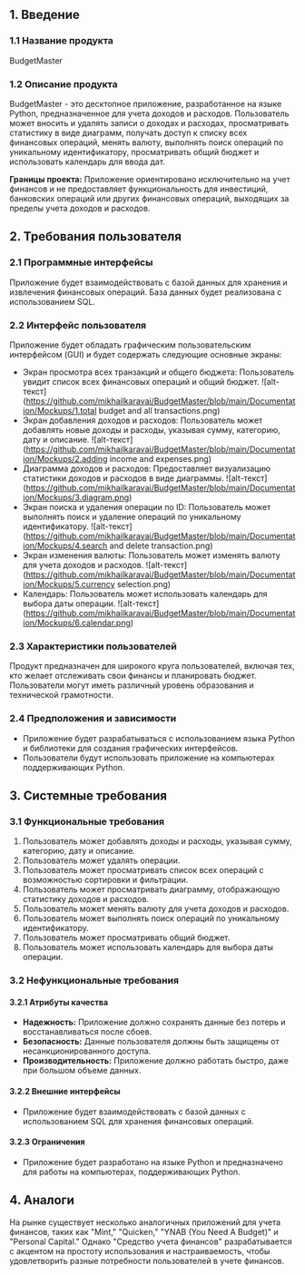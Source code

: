 ## 1. Введение

### 1.1 Название продукта
BudgetMaster

### 1.2 Описание продукта
BudgetMaster - это десктопное приложение, разработанное на языке Python, предназначенное для учета доходов и расходов. Пользователь может вносить и удалять записи о доходах и расходах, просматривать статистику в виде диаграмм, получать доступ к списку всех финансовых операций, менять валюту, выполнять поиск операций по уникальному идентификатору, просматривать общий бюджет и использовать календарь для ввода дат.

**Границы проекта:** Приложение ориентировано исключительно на учет финансов и не предоставляет функциональность для инвестиций, банковских операций или других финансовых операций, выходящих за пределы учета доходов и расходов.

## 2. Требования пользователя

### 2.1 Программные интерфейсы
Приложение будет взаимодействовать с базой данных для хранения и извлечения финансовых операций. База данных будет реализована с использованием SQL.

### 2.2 Интерфейс пользователя
Приложение будет обладать графическим пользовательским интерфейсом (GUI) и будет содержать следующие основные экраны:

- Экран просмотра всех транзакций и общего бюджета: Пользователь увидит список всех финансовых операций и общий бюджет.
![alt-текст] (https://github.com/mikhailkaravai/BudgetMaster/blob/main/Documentation/Mockups/1.total budget and all transactions.png)
- Экран добавления доходов и расходов: Пользователь может добавлять новые доходы и расходы, указывая сумму, категорию, дату и описание.
![alt-текст] (https://github.com/mikhailkaravai/BudgetMaster/blob/main/Documentation/Mockups/2.adding income and expenses.png)
- Диаграмма доходов и расходов: Предоставляет визуализацию статистики доходов и расходов в виде диаграммы.
![alt-текст] (https://github.com/mikhailkaravai/BudgetMaster/blob/main/Documentation/Mockups/3.diagram.png)
- Экран поиска и удаления операции по ID: Пользователь может выполнять поиск и удаление операций по уникальному идентификатору.
![alt-текст] (https://github.com/mikhailkaravai/BudgetMaster/blob/main/Documentation/Mockups/4.search and delete transaction.png)
- Экран изменения валюты: Пользователь может изменять валюту для учета доходов и расходов.
![alt-текст] (https://github.com/mikhailkaravai/BudgetMaster/blob/main/Documentation/Mockups/5.currency selection.png)
- Календарь: Пользователь может использовать календарь для выбора даты операции.
![alt-текст] (https://github.com/mikhailkaravai/BudgetMaster/blob/main/Documentation/Mockups/6.calendar.png)

### 2.3 Характеристики пользователей
Продукт предназначен для широкого круга пользователей, включая тех, кто желает отслеживать свои финансы и планировать бюджет. Пользователи могут иметь различный уровень образования и технической грамотности.

### 2.4 Предположения и зависимости
- Приложение будет разрабатываться с использованием языка Python и библиотеки для создания графических интерфейсов.
- Пользователи будут использовать приложение на компьютерах поддерживающих Python.

## 3. Системные требования

### 3.1 Функциональные требования

1. Пользователь может добавлять доходы и расходы, указывая сумму, категорию, дату и описание.
2. Пользователь может удалять операции.
3. Пользователь может просматривать список всех операций с возможностью сортировки и фильтрации.
4. Пользователь может просматривать диаграмму, отображающую статистику доходов и расходов.
5. Пользователь может менять валюту для учета доходов и расходов.
6. Пользователь может выполнять поиск операций по уникальному идентификатору.
7. Пользователь может просматривать общий бюджет.
8. Пользователь может использовать календарь для выбора даты операции.

### 3.2 Нефункциональные требования

#### 3.2.1 Атрибуты качества

- **Надежность:** Приложение должно сохранять данные без потерь и восстанавливаться после сбоев.
- **Безопасность:** Данные пользователя должны быть защищены от несанкционированного доступа.
- **Производительность:** Приложение должно работать быстро, даже при большом объеме данных.

#### 3.2.2 Внешние интерфейсы

- Приложение будет взаимодействовать с базой данных с использованием SQL для хранения финансовых операций.

#### 3.2.3 Ограничения

- Приложение будет разработано на языке Python и предназначено для работы на компьютерах, поддерживающих Python.

## 4. Аналоги

На рынке существует несколько аналогичных приложений для учета финансов, таких как "Mint," "Quicken," "YNAB (You Need A Budget)" и "Personal Capital." Однако "Средство учета финансов" разрабатывается с акцентом на простоту использования и настраиваемость, чтобы удовлетворить разные потребности пользователей в учете финансов.
